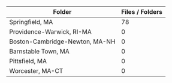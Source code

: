 | Folder                         |   Files / Folders |
|--------------------------------|-------------------|
| Springfield, MA                |                78 |
| Providence-Warwick, RI-MA      |                 0 |
| Boston-Cambridge-Newton, MA-NH |                 0 |
| Barnstable Town, MA            |                 0 |
| Pittsfield, MA                 |                 0 |
| Worcester, MA-CT               |                 0 |